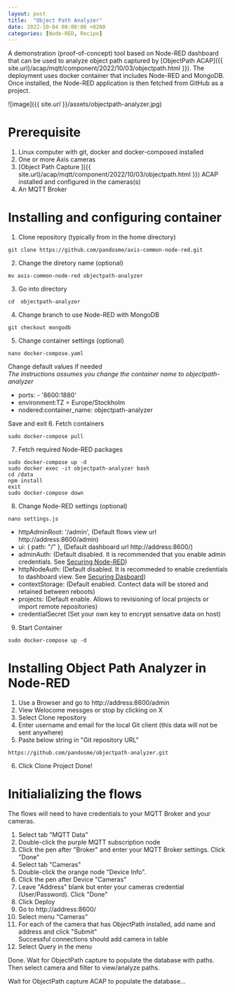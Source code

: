 ```yaml
---
layout: post
title:  "Object Path Analyzer"
date: 2022-10-04 00:00:00 +0200
categories: [Node-RED, Recipe]
---
```

A demonstration (proof-of-concept) tool based on Node-RED dashboard that can be used to analyze object path captured by [ObjectPath ACAP]({{ site.url}/acap/mqtt/component/2022/10/03/objectpath.html }}).
The deployment uses docker container that includes Node-RED and MongoDB.  Once installed, the Node-RED application is then fetched from GitHub as a project.

![image]({{ site.url }}/assets/objectpath-analyzer.jpg)

# Prerequisite
1. Linux computer with git, docker and docker-composed installed
2. One or more Axis cameras
3. [Object Path Capture ]({{ site.url}/acap/mqtt/component/2022/10/03/objectpath.html }}) ACAP installed and configured in the cameras(s)
4. An MQTT Broker

# Installing and configuring container
1. Clone repository (typically from in the home directory)
```
git clone https://github.com/pandosme/axis-common-node-red.git
```
2. Change the diretory name (optional)
```
mv axis-common-node-red objectpath-analyzer
```
3. Go into directory
```
cd  objectpath-analyzer
```
4. Change branch to use Node-RED with MongoDB
```
git checkout mongodb
```
5. Change container settings (optional)
```
nano docker-compose.yaml
```
Change default values if needed  
_The instructions assumes you change the container name to objectpath-analyzer_
- ports: - '8600:1880'
- environment:TZ = Europe/Stockholm
- nodered:container_name: objectpath-analyzer  

Save and exit
6. Fetch containers
```
sudo docker-compose pull
```
7. Fetch required Node-RED packages
```
sudo docker-compose up -d
sudo docker exec -it objectpath-analyzer bash
cd /data
npm install
exit
sudo docker-compose down
```
8. Change Node-RED settings (optional)
```
nano settings.js
```
- httpAdminRoot: '/admin',   (Default flows view url http://address:8600/admin)
- ui: { path: "/" },         (Default dashboard url http://address:8600/)
- adminAuth:                 (Default disabled.  It is recommended that you enable admin credentials.  See [Securing Node-RED](https://nodered.org/docs/user-guide/runtime/securing-node-red#editor--admin-api-security))
- httpNodeAuth:              (Default disabled.  It is recommeded to enable credentials to dashboard view. See [Securing Dasboard](https://nodered.org/docs/user-guide/runtime/securing-node-red#http-node-security))
- contextStorage:            (Default enabled.  Contect data will be stored and retained between reboots)
- projects:                  (Default enable.  Allows to revisioning of local projects or import remote repositories)  
- credentialSecret           (Set your own key to encrypt sensative data on host)
9. Start Container
```
sudo docker-compose up -d
```

# Installing Object Path Analyzer in Node-RED
1. Use a Browser and go to http://address:8600/admin
2. View Welocome messges or stop by clicking on X
3. Select Clone repository
4. Enter username and email for the local Git client (this data will not be sent anywhere)
5. Paste below string in "Git repository URL"
```
https://github.com/pandosme/objectpath-analyzer.git
```
6. Click Clone Project
Done!

# Initialializing the flows
The flows will need to have credentials to your MQTT Broker and your cameras.
1. Select tab "MQTT Data"
2. Double-click the purple MQTT subscription node
3. Click the pen after "Broker" and enter your MQTT Broker settings.  Click "Done"
4. Select tab "Cameras"
5. Double-click the orange node "Device Info".
6. Click the pen after Device "Cameras"
7. Leave "Address" blank but enter your cameras credential (User/Password).  Click "Done"
6. Click Deploy
7. Go to http://address:8600/
8. Select menu "Cameras"
9. For each of the camera that has ObjectPath installed, add name and address and click "Submit"  
Successful connections should add camera in table
10. Select Query in the menu

Done.  Wait for ObjectPath capture to populate the database with paths.  Then select camera and filter to view/analyze paths.

Wait for ObjectPath capture ACAP to populate the database...
